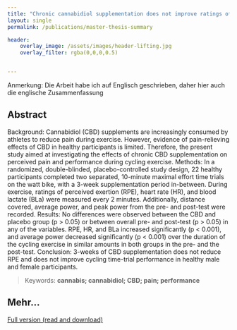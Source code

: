 ```yaml
---
title: "Chronic cannabidiol supplementation does not improve ratings of perceived exertion and performance during time-trial cycling"
layout: single
permalink: /publications/master-thesis-summary

header:
    overlay_image: /assets/images/header-lifting.jpg
    overlay_filter: rgba(0,0,0,0.5)


---
```


Anmerkung: Die Arbeit habe ich auf Englisch geschrieben, daher hier auch die englische Zusammenfassung

## Abstract 

Background: Cannabidiol (CBD) supplements are increasingly consumed by athletes to reduce pain during exercise. However, evidence of pain-relieving effects of CBD in healthy participants is limited. Therefore, the present study aimed at investigating the effects of chronic CBD supplementation on perceived pain and performance during cycling exercise. Methods: In a randomized, double-blinded, placebo-controlled study design, 22 healthy participants completed two separated, 10-minute maximal effort time trials on the watt bike, with a 3-week supplementation period in-between. During exercise, ratings of perceived exertion (RPE), heart rate (HR), and blood lactate (BLa) were measured every 2 minutes. Additionally, distance covered, average power, and peak power from the pre- and post-test were recorded. Results: No differences were observed between the CBD and placebo group (p > 0.05) or between overall pre- and post-test (p > 0.05) in any of the variables. RPE, HR, and BLa increased significantly (p < 0.001), and average power decreased significantly (p < 0.001) over the duration of the cycling exercise in similar amounts in both groups in the pre- and the post-test. Conclusion: 3-weeks of CBD supplementation does not reduce RPE and does not improve cycling time-trial performance in healthy male and female participants.

>Keywords: **cannabis; cannabidiol; CBD; pain; performance**

## Mehr...

[Full version (read and download)](/publications/MA-CBD-LynnStarke-new.pdf)
